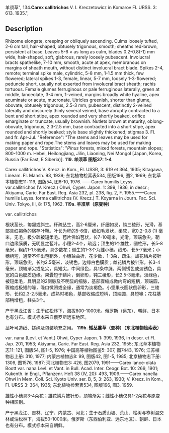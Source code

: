 羊须草",
134.**Carex callitrichos** V. I. Kreczetowicz in Komarov Fl. URSS. 3: 613. 1935.",

## Description
Rhizome elongate, creeping or obliquely ascending. Culms loosely tufted, 2-6 cm tall, hair-shaped, obtusely trigonous, smooth; sheaths red-brown, persistent at base. Leaves 5-6 × as long as culm, blades 0.2-0.8(-1) mm wide, hair-shaped, soft, glabrous, rarely loosely pubescent. Involucral bracts spathelike, 7-10 mm, smooth, acute at apex, membranous on margins of sheath mouth, without distinct involucral bract blade. Spikes 2-4, remote; terminal spike male, cylindric, 5-8 mm, 1-1.5 mm thick, few flowered; lateral spikes 1-3, female, linear, 5-7 mm, loosely 1-3-flowered; peduncle short, usually not exserted from involucral bract sheath; rachis tortuous. Female glumes ferruginous or pale ferruginous laterally, green at middle, lanceolate, 3-4 mm, 1-veined, margins broadly white hyaline, apex acuminate or acute, mucronate. Utricles greenish, shorter than glume, obovate, obtusely trigonous, 2.5-3 mm, pubescent, distinctly 2-veined laterally and obscurely thinly several veined, base abruptly contracted to a bent and short stipe, apex rounded and very shortly beaked, orifice emarginate or truncate, usually brownish. Nutlets brown at maturity, oblong-obovate, trigonous, 2.3-2.5 mm, base contracted into a short stipe, apex rounded and shortly beaked; style base slightly thickened; stigmas 3. Fl. and fr. Apr-Jul.
  "Reference": "The stems and leaves may be used for making paper and rope.The stems and leaves may be used for making paper and rope.
  "Statistics": "*Pinus* forests, mixed forests, mountain slopes; 800-1000 m. Hebei, Heilongjiang, Jilin, Liaoning, Nei Mongol [Japan, Korea, Russia (Far East, E Siberia)].
**119. 羊须草 图版37: 1-4**

Carex callitrichos V. Krecz. in Kom., Fl. USSR, 3: 619 et 364, 1935; Kitagawa, Lineam. Fl. Mansh. 93, 1939; 东北植物检索表534, 图版196, 图2, 1969; 东北草本植物志11: 119, 图版54, 图6-10, 1976. ——Carex humilis Leyss. var.callitrichos (V. Krecz.) Ohwi, Cyper. Japon. 1: 399, 1936, in descr.; Akiyama, Caric. Far East. Reg. Asia 232, pl. 238, fig. 2, F. 1955.——Carex humilis Leyss. forma callitrichos (V. Krecz.) T. Koyarna in Journ. Fac. Sci. Univ. Tokyo, III, 8: 175, 1962.
**119a. 羊须草（原变种）**

var. callitrichos

根状茎长，匍匐或斜生。秆疏丛生，高2-6厘米，纤细如发，钝三棱形，光滑，基部具红褐色的宿存叶鞘。叶长为秆的5-6倍，细如毛发状，柔软，宽0.2-0.8 (1) 毫米，无毛，极少疏被短柔毛。苞片佛焰苞状，长7-10毫米，光滑，顶端急尖，鞘口边缘膜质，无明显之苞叶。小穗2-4个，疏远；顶生的1个雄性，圆柱形，长5-8毫米，粗约1-1.5毫米，具少数花；侧生的1-3个为雌小穗，线形，长5-7毫米；小穗柄短，通常不伸出苞鞘外，小穗轴曲折，花少数，1-3朵，疏生。雄花鳞片披针形，顶端急尖，长约2.5毫米，淡锈色，边缘白色膜质；雌花鳞片披针形，长3-4毫米，顶端渐尖或急尖，具短尖，中间绿色，具1条中脉，两侧锈色或淡锈色，具宽的白色膜质边缘。果囊短于鳞片，倒卵形，钝三棱形，长2.5-3毫米，淡绿色，被短柔毛，具明显的2侧脉及不明显的细脉，基部骤缩成微内弯的短柄，顶端圆，骤缩成极短的喙，喙口微凹或全缘，通常为淡褐色。小坚果长圆状倒卵形，三棱形，长约2.3-2.5毫米，成熟时褐色，基部收缩成短柄，顶端圆，具短喙；花柱基部稍增粗，柱头3个。

产于黑龙江省；生于红松林下，海拔800-1000米。俄罗斯（远东）、朝鲜、日本也有分布。模式标本采自俄罗斯远东地区。

茎叶可造纸、搓绳及包装填充之用。
**119b. 矮丛薹草（变种）（东北植物检索表）**

var. nana (Levl. et Vant.) Ohwi, Cyper Japon. 1: 399, 1936, in descr. et Fl. Jap. 201, 1953; Akiyama, Caric. Far East. Reg. Asia 232, 1955; 东北草本植物志11: 121, 图版54, 图1-5, 1976; 中国高等植物图鉴5: 307, 图7443, 1976; 江苏植物志上册: 310, 1977; 内蒙古植物志8: 99, 图版42, 图1-5, 1985; 北京植物志下册: 1309, 图1576, 1987; 河北植物志3: 426, 图2079, 1991——Carex lance-olata Boott var. nana Levl. et Vant. in Bull. Acad. Inter. Ceogr. Bot. 10: 269, 1901; Kukenth. in Engl., Pflanzenr. Heft 38 (IV, 20): 493, 1909.——Carex nanella Ohwi in Mem. Coll. Sci. Kyoto Univ. ser. B, 5, 3: 263, 1930; V. Krecz. in Kom., Fl. URSS 3: 364, 1935; 东北植物检索表534, 图版196, 图3, 1959.

雄性小穗具3-4朵花；雄花鳞片披针形，顶端渐尖；雌性小穗仅具1-2朵花与原变种相区别。

产于黑龙江、吉林、辽宁、内蒙古、河北；生于石质山坡、荒山、松树与柞树混交林或油松林下，海拔50-1000米。俄罗斯（东西伯利亚、远东地区）、朝鲜、日本也有分布。模式标本采自朝鲜。
